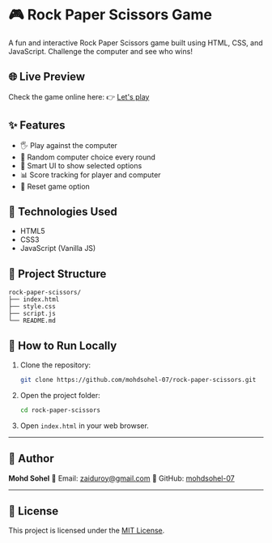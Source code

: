 # 🎮 Rock Paper Scissors Game

A fun and interactive Rock Paper Scissors game built using HTML, CSS, and JavaScript. Challenge the computer and see who wins!

## 🌐 Live Preview  

Check the game online here:
👉 [Let's play](https://mohdsohel-07.github.io/Rock-Paper-Scissors/)
 
## ✨ Features 

* 🖐️ Play against the computer
* 🔄 Random computer choice every round
* 🧠 Smart UI to show selected options
* 📊 Score tracking for player and computer
* 🔁 Reset game option

## 🔧 Technologies Used

* HTML5
* CSS3
* JavaScript (Vanilla JS)

## 📁 Project Structure

```
rock-paper-scissors/
├── index.html
├── style.css
├── script.js
└── README.md
```

## 🚀 How to Run Locally

1. Clone the repository:

   ```bash
   git clone https://github.com/mohdsohel-07/rock-paper-scissors.git
   ```

2. Open the project folder:

   ```bash
   cd rock-paper-scissors
   ```

3. Open `index.html` in your web browser.


---

## 👤 Author

**Mohd Sohel**
📧 Email: [zaiduroy@gmail.com](mailto:zaiduroy@gmail.com)
🔗 GitHub: [mohdsohel-07](https://github.com/mohdsohel-07)

---

## 📄 License

This project is licensed under the [MIT License](LICENSE).

